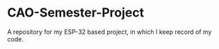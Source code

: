 # CAO-Semester-Project
A repository for my ESP-32 based project, in which I keep record of my code.
